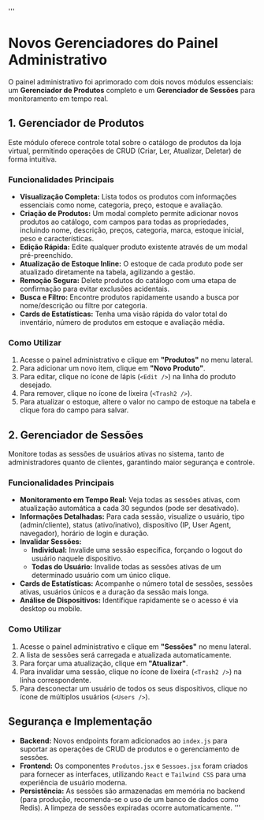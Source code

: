'''
# Novos Gerenciadores do Painel Administrativo

O painel administrativo foi aprimorado com dois novos módulos essenciais: um **Gerenciador de Produtos** completo e um **Gerenciador de Sessões** para monitoramento em tempo real.

## 1. Gerenciador de Produtos

Este módulo oferece controle total sobre o catálogo de produtos da loja virtual, permitindo operações de CRUD (Criar, Ler, Atualizar, Deletar) de forma intuitiva.

### Funcionalidades Principais

- **Visualização Completa:** Lista todos os produtos com informações essenciais como nome, categoria, preço, estoque e avaliação.
- **Criação de Produtos:** Um modal completo permite adicionar novos produtos ao catálogo, com campos para todas as propriedades, incluindo nome, descrição, preços, categoria, marca, estoque inicial, peso e características.
- **Edição Rápida:** Edite qualquer produto existente através de um modal pré-preenchido.
- **Atualização de Estoque Inline:** O estoque de cada produto pode ser atualizado diretamente na tabela, agilizando a gestão.
- **Remoção Segura:** Delete produtos do catálogo com uma etapa de confirmação para evitar exclusões acidentais.
- **Busca e Filtro:** Encontre produtos rapidamente usando a busca por nome/descrição ou filtre por categoria.
- **Cards de Estatísticas:** Tenha uma visão rápida do valor total do inventário, número de produtos em estoque e avaliação média.

### Como Utilizar

1.  Acesse o painel administrativo e clique em **"Produtos"** no menu lateral.
2.  Para adicionar um novo item, clique em **"Novo Produto"**.
3.  Para editar, clique no ícone de lápis (`<Edit />`) na linha do produto desejado.
4.  Para remover, clique no ícone de lixeira (`<Trash2 />`).
5.  Para atualizar o estoque, altere o valor no campo de estoque na tabela e clique fora do campo para salvar.

## 2. Gerenciador de Sessões

Monitore todas as sessões de usuários ativas no sistema, tanto de administradores quanto de clientes, garantindo maior segurança e controle.

### Funcionalidades Principais

- **Monitoramento em Tempo Real:** Veja todas as sessões ativas, com atualização automática a cada 30 segundos (pode ser desativado).
- **Informações Detalhadas:** Para cada sessão, visualize o usuário, tipo (admin/cliente), status (ativo/inativo), dispositivo (IP, User Agent, navegador), horário de login e duração.
- **Invalidar Sessões:**
    - **Individual:** Invalide uma sessão específica, forçando o logout do usuário naquele dispositivo.
    - **Todas do Usuário:** Invalide todas as sessões ativas de um determinado usuário com um único clique.
- **Cards de Estatísticas:** Acompanhe o número total de sessões, sessões ativas, usuários únicos e a duração da sessão mais longa.
- **Análise de Dispositivos:** Identifique rapidamente se o acesso é via desktop ou mobile.

### Como Utilizar

1.  Acesse o painel administrativo e clique em **"Sessões"** no menu lateral.
2.  A lista de sessões será carregada e atualizada automaticamente.
3.  Para forçar uma atualização, clique em **"Atualizar"**.
4.  Para invalidar uma sessão, clique no ícone de lixeira (`<Trash2 />`) na linha correspondente.
5.  Para desconectar um usuário de todos os seus dispositivos, clique no ícone de múltiplos usuários (`<Users />`).

## Segurança e Implementação

- **Backend:** Novos endpoints foram adicionados ao `index.js` para suportar as operações de CRUD de produtos e o gerenciamento de sessões.
- **Frontend:** Os componentes `Produtos.jsx` e `Sessoes.jsx` foram criados para fornecer as interfaces, utilizando `React` e `Tailwind CSS` para uma experiência de usuário moderna.
- **Persistência:** As sessões são armazenadas em memória no backend (para produção, recomenda-se o uso de um banco de dados como Redis). A limpeza de sessões expiradas ocorre automaticamente.
'''
